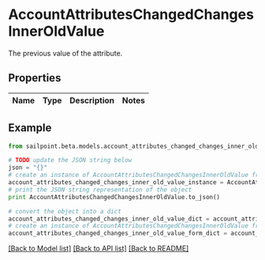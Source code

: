 # AccountAttributesChangedChangesInnerOldValue

The previous value of the attribute.

## Properties

Name | Type | Description | Notes
------------ | ------------- | ------------- | -------------

## Example

```python
from sailpoint.beta.models.account_attributes_changed_changes_inner_old_value import AccountAttributesChangedChangesInnerOldValue

# TODO update the JSON string below
json = "{}"
# create an instance of AccountAttributesChangedChangesInnerOldValue from a JSON string
account_attributes_changed_changes_inner_old_value_instance = AccountAttributesChangedChangesInnerOldValue.from_json(json)
# print the JSON string representation of the object
print AccountAttributesChangedChangesInnerOldValue.to_json()

# convert the object into a dict
account_attributes_changed_changes_inner_old_value_dict = account_attributes_changed_changes_inner_old_value_instance.to_dict()
# create an instance of AccountAttributesChangedChangesInnerOldValue from a dict
account_attributes_changed_changes_inner_old_value_form_dict = account_attributes_changed_changes_inner_old_value.from_dict(account_attributes_changed_changes_inner_old_value_dict)
```
[[Back to Model list]](../README.md#documentation-for-models) [[Back to API list]](../README.md#documentation-for-api-endpoints) [[Back to README]](../README.md)



